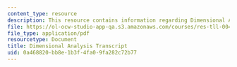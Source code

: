 ```yaml
---
content_type: resource
description: This resource contains information regarding Dimensional Analysis.
file: https://ol-ocw-studio-app-qa.s3.amazonaws.com/courses/res-tll-004-stem-concept-videos-fall-2013/0a468820bb8e1b3f4fa09fa282c72b77_MITRES_TLL-004F13_DimAnaly.pdf
file_type: application/pdf
resourcetype: Document
title: Dimensional Analysis Transcript
uid: 0a468820-bb8e-1b3f-4fa0-9fa282c72b77
---
```

